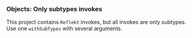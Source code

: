 ### Objects: Only subtypes invokes

This project contains `Reflekt` invokes, but all invokes are only subtypes. 
Use one `withSubTypes` with several arguments.
